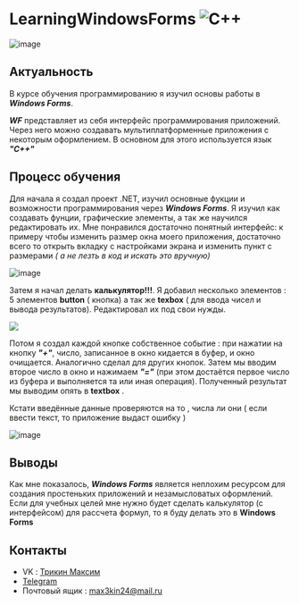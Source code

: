 # LearningWindowsForms ![C++](https://img.shields.io/badge/c++-%2300599C.svg?style=for-the-badge&logo=c%2B%2B&logoColor=white)
![image](https://github.com/spectrummmm/LearningWindowsForms/assets/133951457/78f767be-110e-405e-a09f-0b33e585c542)

## Актуальность
В курсе обучения программированию я изучил основы работы в ***Windows Forms***. <p> ***WF*** представляет из себя интерфейс программирования приложений. Через него можно создавать мультиплатформенные приложения с некоторым оформлением. В основном для этого используется язык ***"C++"***
</p>
 
## Процесс обучения
Для начала я создал проект .NET, изучил основные фукции и возможности программирования через ***Windows Forms***. Я изучил как создавать фунции, графические элементы, а так же научился редактировать их.
Мне понравился достаточно понятный интерфейс: к примеру чтобы изменить размер окна моего приложения, достаточно всего то открыть вкладку с настройками экрана и изменить пункт с размерами *( а не лезть в код и искать это вручную)*
<p>
 </p>
 
![image](https://github.com/spectrummmm/LearningWindowsForms/assets/133951457/a17982ec-7f7f-4a26-8ed5-ec595c5afc59)

 
Затем я начал делать **калькулятор!!!**. Я добавил несколько элементов : 5 элементов **button** ( кнопка) а так же **texbox** ( для ввода чисел и вывода результатов). Редактировал их под свои нужды.


<Img src="https://github.com/spectrummmm/LearningWindowsForms/assets/133951457/8557dd3b-e059-422a-81d4-7c7b64a330ff" vertical-align: bottom>
 

 Потом я создал каждой кнопке собственное событие : при нажатии на кнопку ***"+"***,  число, записанное в окно кидается в буфер, и окно очищается. Аналогично сделал для других кнопок. Затем мы вводим второе число в окно и нажимаем ***"="*** (при этом достаётся первое число из буфера и выполняется та или иная операция). Полученный результат мы выводим опять в **textbox** .

 <p> Кстати введённые данные проверяются на то , числа ли они ( если ввести текст, то приложение выдаст ошибку )
 </p>
 
 ![image](https://github.com/spectrummmm/LearningWindowsForms/assets/133951457/bfeb0292-51d7-487a-acec-82d0dad26905)


## Выводы
Как мне показалось, ***Windows Forms*** является неплохим ресурсом для создания простеньких приложений и незамысловатых оформлений. Если для учебных целей мне нужно будет сделать калькулятор (с интерфейсом) для рассчета формул, то я буду делать это в **Windows Forms**
  
## Контакты
- VK : [Трикин Максим](https://vk.com/causeimanikeboy)
- [Telegram](https://t.me/nihuya_sebe_bigboy)
- Почтовый ящик : max3kin24@mail.ru
